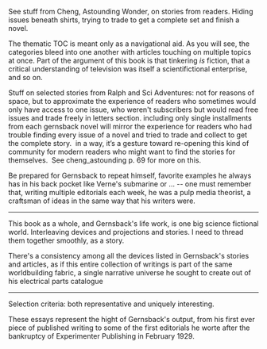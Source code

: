 See stuff from Cheng, Astounding Wonder, on stories from readers.  Hiding issues beneath shirts, trying to trade to get a complete set and finish a novel.

The thematic TOC is meant only as a navigational aid. As you will see, the categories bleed into one another with articles touching on multiple topics at once. Part of the argument of this book is that tinkering *is* fiction, that a critical understanding of television was itself a scientifictional enterprise, and so on.

Stuff on selected stories from Ralph and Sci Adventures: not for reasons of space, but to approximate the experience of readers who sometimes would only have access to one issue, who weren't subscribers but would read free issues and trade freely in letters section.  including only single installments from each gernsback novel will mirror the experience for readers who had trouble finding every issue of a novel and tried to trade and collect to get the complete story.  in a way, it’s a gesture toward re-opening this kind of community for modern readers who might want to find the stories for themselves.  See cheng_astounding p. 69 for more on this.

Be prepared for Gernsback to repeat himself, favorite examples he always has in his back pocket like Verne's submarine or ... -- one must remember that, writing multiple editorials each week, he was a pulp media theorist, a craftsman of ideas in the same way that his writers were.

* * * * * * * * * * * * 

This book as a whole, and Gernsback's life work, is one big science fictional world. Interleaving devices and projections and stories. I need to thread them together smoothly, as a story.

There's a consistency among all the devices listed in Gernsback's stories and articles, as if this entire collection of writings is part of the same worldbuilding fabric, a single narrative universe he sought to create out of his electrical parts catalogue

* * * * * * 

Selection criteria:  both representative and uniquely interesting.

These essays represent the hight of Gernsback's output, from his first ever piece of published writing to some of the first editorials he worte after the bankruptcy of Experimenter Publishing in February 1929.